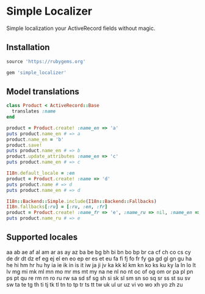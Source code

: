 # Simple Localizer

Simple localization your ActiveRecord fields without magic.

## Installation

```ruby
source 'https://rubygems.org'

gem 'simple_localizer'
```

## Model translations

```ruby
class Product < ActiveRecord::Base
  translates :name
end
```

```ruby
product = Product.create! :name_en => 'a'
puts product.name_en # => a
product.name_en = 'b'
product.save!
puts product.name_en # => b
product.update_attributes :name_en => 'c'
puts product.name_en # => c

I18n.default_locale = :en
product = Product.create! :name => 'd'
puts product.name # => d
puts product.name_en # => d

I18n::Backend::Simple.include(I18n::Backend::Fallbacks)
I18n.fallbacks[:ru] = [:ru, :en, :fr]
product = Product.create! :name_fr => 'e', :name_ru => nil, :name_en => nil
puts product.name_ru # => e
```

## Supported locales

aa ab ae af al am ar as ay az
ba be bg bh bi bn bo bp br ca
cf ch co cs cy de dr dt dz ef
eg ej el en eo ep er es et eu
fa fi fj fo fr fy ga gd gl gn
gu ha he hi hm hr hu hy ia ie
ik in is it iw ja ji jv ka kk
kl km kn ko ks ku ky la ln lo
lt lv mg mi mk ml mn mo mr ms
mt my na ne nl no nt oc of og
om or pa pl pn ps pt qu re rm
rn ro ru rw sa sd sf sg sh si
sk sl sm sn so sq sr ss st su
sv sw ta te tg th ti tj tk tl
tn to tp tr ts tt tw uk ul ur
uz vi vo wo xh yo zh zu